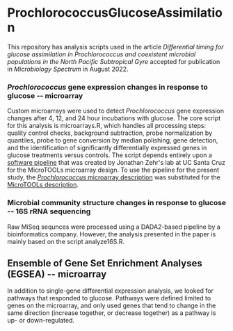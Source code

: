 # ProchlorococcusGlucoseAssimilation

This repository has analysis scripts used in the article *Differential timing for glucose assimilation in Prochlorococcus and coexistent microbial populations in the North Pacific Subtropical Gyre* accepted for publication in *Microbiology Spectrum* in August 2022.


### *Prochlorococcus* gene expression changes in response to glucose -- microarray
Custom microarrays were used to detect *Prochlorococcus* gene expression changes after 4, 12, and 24 hour incubations with glucose.
The core script for this analysis is microarrays.R, which handles all processing steps: quality control checks, background subtraction,
probe normalization by quantiles, probe to gene conversion by median polishing, gene detection, and the identification of significantly
differentially expressed genes in glucose treatments versus controls.  The script depends entirely upon a [software pipeline](https://www.jzehrlab.com/microtools)
that was created by Jonathan Zehr's lab at UC Santa Cruz for the MicroTOOLs microarray design.  To use the pipeline for the present study, 
the [*Prochlorococcus* microarray description](https://www.ncbi.nlm.nih.gov/geo/query/acc.cgi?acc=GPL28884)
was substituted for the [MicroTOOLs description](https://www.ncbi.nlm.nih.gov/geo/query/acc.cgi?acc=GPL24371).


### Microbial community structure changes in response to glucose -- 16S rRNA sequencing
Raw MiSeq sequnces were processed using a DADA2-based pipeline by a bioinformatics company. However, the analysis
presented in the paper is mainly based on the script analyze16S.R.


## Ensemble of Gene Set Enrichment Analyses (EGSEA) -- microarray
In addition to single-gene differential expression analysis, we looked for pathways that responded to glucose.  Pathways
were defined limited to genes on the microarray, and only used genes that tend to change in the same direction (increase
together, or decrease together) as a pathway is up- or down-regulated.
